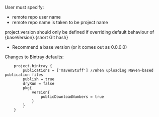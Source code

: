 

User must specify:

- remote repo user name
- remote repo name is taken to be project name

project.version should only be defined if overriding default behaviour of {baseVersion}.{short Git hash}

- Recommend a base version (or it comes out as 0.0.0.0)

Changes to Bintray defaults:

        project.bintray {
            publications = ['mavenStuff'] //When uploading Maven-based publication files
            publish = true
            dryRun = false
            pkg{
                version{
                    publicDownloadNumbers = true
                }
            }
        }